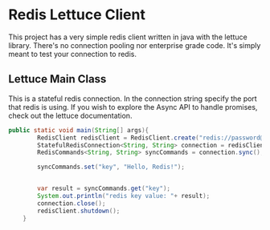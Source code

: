 # Redis Lettuce Client #
This project has a very simple redis client written in java with the lettuce library.  There's no
connection pooling nor enterprise grade code.  It's simply meant to test your connection to redis.

## Lettuce Main Class ##
This is a stateful redis connection.  In the connection string specify the port that redis is using.  If you 
wish to explore the Async API to handle promises, check out the lettuce documentation.

``` java
public static void main(String[] args){
        RedisClient redisClient = RedisClient.create("redis://password@localhost:6379/0");
        StatefulRedisConnection<String, String> connection = redisClient.connect();
        RedisCommands<String, String> syncCommands = connection.sync();

        syncCommands.set("key", "Hello, Redis!");


        var result = syncCommands.get("key");
        System.out.println("redis key value: "+ result);
        connection.close();
        redisClient.shutdown();
    }

```
